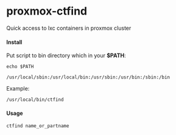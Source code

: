 # proxmox-ctfind
Quick access to lxc containers in proxmox cluster

#### Install
Put script to bin directory which in your **$PATH**:
```console 
echo $PATH
```
```console
/usr/local/sbin:/usr/local/bin:/usr/sbin:/usr/bin:/sbin:/bin
```
Example: 
```console
/usr/local/bin/ctfind
```

#### Usage
```console
ctfind name_or_partname
```
